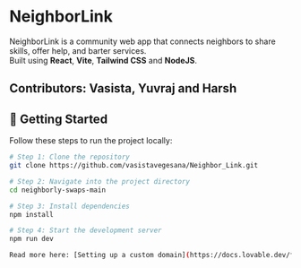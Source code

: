 # NeighborLink

NeighborLink is a community web app that connects neighbors to share skills, offer help, and barter services.  
Built using **React**, **Vite**, **Tailwind CSS** and **NodeJS**.

Contributors: Vasista, Yuvraj and Harsh
---

## 🚀 Getting Started

Follow these steps to run the project locally:

```bash
# Step 1: Clone the repository
git clone https://github.com/vasistavegesana/Neighbor_Link.git

# Step 2: Navigate into the project directory
cd neighborly-swaps-main

# Step 3: Install dependencies
npm install

# Step 4: Start the development server
npm run dev

Read more here: [Setting up a custom domain](https://docs.lovable.dev/features/custom-domain#custom-domain)
